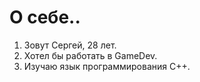 # О себе..

1. Зовут Сергей, 28 лет.
2. Хотел бы работать в GameDev.
3. Изучаю язык программирования С++.
